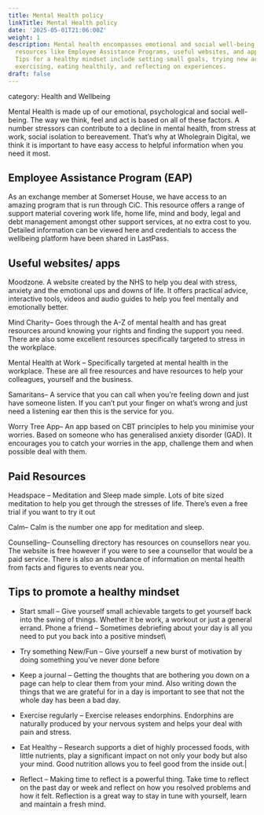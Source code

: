 ```yaml
---
title: Mental Health policy
linkTitle: Mental Health policy
date: '2025-05-01T21:06:00Z'
weight: 1
description: Mental health encompasses emotional and social well-being; access to
  resources like Employee Assistance Programs, useful websites, and apps is crucial.
  Tips for a healthy mindset include setting small goals, trying new activities, journaling,
  exercising, eating healthily, and reflecting on experiences.
draft: false
---
```



category: Health and Wellbeing

Mental Health is made up of our emotional, psychological and social well-being. The way we think, feel and act is based on all of these factors. A number stressors can contribute to a decline in mental health, from stress at work, social isolation to bereavement. That’s why at Wholegrain Digital, we think it is important to have easy access to helpful information when you need it most.

## Employee Assistance Program (EAP)

As an exchange member at Somerset House, we have access to an amazing program that is run through CiC. This resource offers a range of support material covering work life, home life, mind and body, legal and debt management amongst other support services, at no extra cost to you. Detailed information can be viewed here and credentials to access the wellbeing platform have been shared in LastPass.

## Useful websites/ apps

Moodzone. A website created by the NHS to help you deal with stress, anxiety and the emotional ups and downs of life. It offers practical advice, interactive tools, videos and audio guides to help you feel mentally and emotionally better.

Mind Charity– Goes through the A-Z of mental health and has great resources around knowing your rights and finding the support you need. There are also some excellent resources specifically targeted to stress in the workplace.

Mental Health at Work – Specifically targeted at mental health in the workplace. These are all free resources and have resources to help your colleagues, yourself and the business.

Samaritans– A service that you can call when you’re feeling down and just have someone listen. If you can’t put your finger on what’s wrong and just need a listening ear then this is the service for you.

Worry Tree App– An app based on CBT principles to help you minimise your worries. Based on someone who has generalised anxiety disorder (GAD). It encourages you to catch your worries in the app, challenge them and when possible deal with them.

## Paid Resources

Headspace – Meditation and Sleep made simple. Lots of bite sized meditation to help you get through the stresses of life. There’s even a free trial if you want to try it out

Calm– Calm is the number one app for meditation and sleep.

Counselling– Counselling directory has resources on counsellors near you. The website is free however if you were to see a counsellor that would be a paid service. There is also an abundance of information on mental health from facts and figures to events near you.

## Tips to promote a healthy mindset

- Start small – Give yourself small achievable targets to get yourself back into the swing of things. Whether it be work, a workout or just a general errand. Phone a friend – Sometimes debriefing about your day is all you need to put you back into a positive mindset\

- Try something New/Fun – Give yourself a new burst of motivation by doing something you’ve never done before

- Keep a journal – Getting the thoughts that are bothering you down on a page can help to clear them from your mind. Also writing down the things that we are grateful for in a day is important to see that not the whole day has been a bad day.

- Exercise regularly – Exercise releases endorphins. Endorphins are naturally produced by your nervous system and helps your deal with pain and stress.

- Eat Healthy – Research supports a diet of highly processed foods, with little nutrients, play a significant impact on not only your body but also your mind. Good nutrition allows you to feel good from the inside out.|

- Reflect – Making time to reflect is a powerful thing. Take time to reflect on the past day or week and reflect on how you resolved problems and how it felt. Reflection is a great way to stay in tune with yourself, learn and maintain a fresh mind.